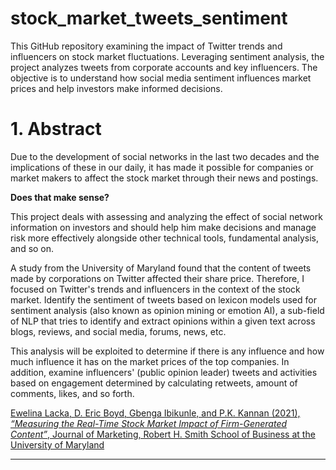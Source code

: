 # stock_market_tweets_sentiment
This GitHub repository examining the impact of Twitter trends and influencers on stock market fluctuations. Leveraging sentiment analysis, the project analyzes tweets from corporate accounts and key influencers. The objective is to understand how social media sentiment influences market prices and help investors make informed decisions.

# **1. Abstract**
Due to the development of social networks in the last two decades and the implications of these in our daily, it has made it possible for companies or market makers to affect the stock market through their news and postings. 

**Does that make sense?**

This project deals with assessing and analyzing the effect of social network information on investors and should help him make decisions and manage risk more effectively alongside other technical tools, fundamental analysis, and so on. 

A study from the University of Maryland found that the content of tweets made by corporations on Twitter affected their share price.
Therefore, I focused on Twitter's trends and influencers in the context of the stock market. 
Identify the sentiment of tweets based on lexicon models used for sentiment analysis (also known as opinion mining or emotion AI), a sub-field of NLP that tries to identify and extract opinions within a given text across blogs, reviews, and social media, forums, news, etc.

This analysis will be exploited to determine if there is any influence and how much influence it has on the market prices of the top companies. In addition, examine influencers' (public opinion leader) tweets and activities based on engagement determined by calculating retweets, amount of comments, likes, and so forth.

[Ewelina Lacka, D. Eric Boyd, Gbenga Ibikunle, and P.K. Kannan (2021), *“Measuring the Real-Time Stock Market Impact of Firm-Generated Content”*, Journal of Marketing, Robert H. Smith School of Business at the University of Maryland](https://journals.sagepub.com/doi/pdf/10.1177/00222429211042848)
****
